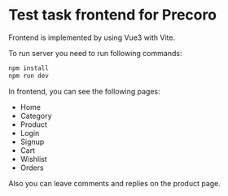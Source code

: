 # Test task frontend for Precoro

Frontend is implemented by using Vue3 with Vite. 


To run server you need to run following commands:
```sh
npm install
npm run dev
```

In frontend, you can see the following pages:
- Home
- Category
- Product
- Login
- Signup
- Cart
- Wishlist
- Orders

Also you can leave comments and replies on the product page.